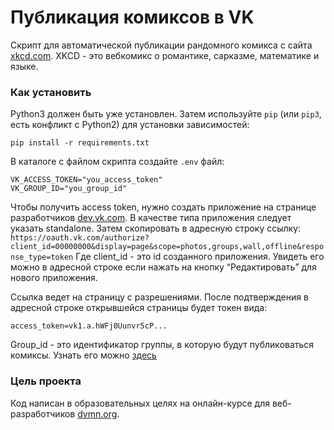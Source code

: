 # Публикация комиксов в VK

Скрипт для автоматической публикации рандомного комикса с сайта [xkcd.com](https://xkcd.com/).
XKCD - это вебкомикс о романтике, сарказме, математике и языке.

### Как установить

Python3 должен быть уже установлен. 
Затем используйте `pip` (или `pip3`, есть конфликт с Python2) для установки зависимостей:
```
pip install -r requirements.txt
```
В каталоге с файлом скрипта создайте `.env` файл:
```
VK_ACCESS_TOKEN="you_access_token"
VK_GROUP_ID="you_group_id"
```
Чтобы получить access token, нужно создать приложение на странице
разработчиков [dev.vk.com](https://dev.vk.com/).
В качестве типа приложения следует указать standalone.
Затем скопировать в адресную строку ссылку:
`https://oauth.vk.com/authorize?client_id=00000000&display=page&scope=photos,groups,wall,offline&response_type=token`
Где client_id - это id созданного приложения. Увидеть его можно в адресной строке если нажать на 
кнопку “Редактировать” для нового приложения.

Ссылка ведет на страницу с разрешениями. После подтверждения в адресной строке
открывшейся страницы будет токен вида:
```
access_token=vk1.a.hWFj0Uunvr5cP...
```

Group_id - это идентификатор группы, в которую будут публиковаться комиксы.
Узнать его можно [здесь](https://regvk.com/id/)

### Цель проекта

Код написан в образовательных целях на онлайн-курсе для веб-разработчиков [dvmn.org](https://dvmn.org/).